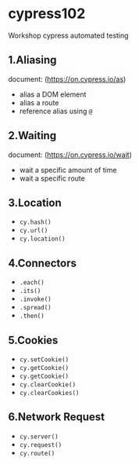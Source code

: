# cypress102
Workshop cypress automated testing

## 1.Aliasing
 document: (https://on.cypress.io/as)
 - alias a DOM element
 - alias a route
 - reference alias using `@`
## 2.Waiting
 document: (https://on.cypress.io/wait)
 - wait a specific amount of time 
 - wait a specific route
## 3.Location
 - `cy.hash()`
 - `cy.url()`
 - `cy.location()`
## 4.Connectors
 - `.each()`
 - `.its()`
 - `.invoke()`
 - `.spread()`
 - `.then()`
## 5.Cookies
 - `cy.setCookie()`
 - `cy.getCookie()`
 - `cy.getCookie()`
 - `cy.clearCookie()`
 - `cy.clearCookies()`
## 6.Network Request
- `cy.server()`
- `cy.request()`
- `cy.route()`
